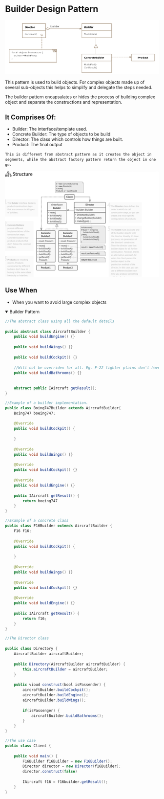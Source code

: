 # Builder Design Pattern

!["Builder Design Pattern"](./assets/builder-design-pattern.png)

This pattern is used to build objects. For complex objects made up of several sub-objects this helps to simplify and delegate the steps needed.

The builder pattern encapsulates or hides the process of building complex object and separate the constructions and representation.

## It Comprises Of:
- Builder: The interface/template used.
- Concrete Builder: The type of objects to be build
- Director: The class which controls how things are built.
- Product: The final output


`This is different from abstract pattern as it creates the object in segments, while the abstract factory pattern return the object in one go.`

![Builder Structure](./assets/builder-pattern.png)

## Use When
- When you want to avoid large complex objects

<details open>
<summary>Builder Pattern</summary>

```java
//The abstract class using all the default details

public abstract class AircraftBuilder {
    public void buildEngine() {}

    public void buildWings() {}

    public void buildCockpit() {}

    //Will not be overriden for all. Eg. F-22 fighter plains don't have bathrooms.
    public void buildBathrooms() {}


    abstract public IAircraft getResult();
}
```


```java
//Example of a builder implementation.
public class Boing747Builder extends AircraftBuilder{
    Boing747 boeing747;

    @Override
    public void buildCockpit() {

    }

    @Override
    public void buildWings() {}

    @Override 
    public void buildCockpit() {}

    @Override
    public void buildEngine() {}

    public IAircraft getResult() {
        return boeing747
    }
}

```


```java
//Example of a concrete class
public class F16Builder extends AircraftBuilder {
    F16 f16;

    @Override
    public void buildCockpit() {

    }

    @Override
    public void buildWings() {}

    @Override 
    public void buildCockpit() {}

    @Override
    public void buildEngine() {}

    public IAircraft getResult() {
        return f16;
    }
}
```


```java
//The Director class

public class Directory {
    AircraftBuilder aircraftBuilder;

    public Directory(AircraftBuilder aircraftBuilder) {
        this.aircraftBuilder = aircraftBuilder;
    }

    public vioud construct(bool isPassender) {
        aircraftBuilder.buildCockpit();
        aircraftBuilder.buildEngine();
        aircraftBuilder.buildWings();

        if(isPassenger) {
            aircraftBuilder.buildBathrooms();
        }
    }
}

```

```java
//The use case
public class Client {

    public void main() {
        F16Builder f16Builder = new F16Builder();
        Director director = new Director(f16Builder);
        director.construct(false)

        IAircraft f16 = f16builder.getResult();
    }
}

```
</details>

